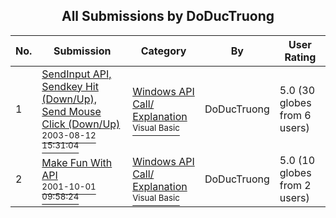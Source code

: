 ﻿<div align="center">

## All Submissions by DoDucTruong

</div>

No.  | Submission | Category | By   | User Rating
---- | ---------- | -------- | ---- | -----------
1 | [SendInput API, Sendkey Hit \(Down/Up\), Send Mouse Click \(Down/Up\)<br /><sup>2003-08-12 15:31:04</sup>](https://github.com/Planet-Source-Code/doductruong-sendinput-api-sendkey-hit-down-up-send-mouse-click-down-up__1-47634) | [Windows API Call/ Explanation<br /><sup>Visual Basic</sup>](../ByCategory/windows-api-call-explanation__1-39.md) | DoDucTruong | 5.0 (30 globes from 6 users)
2 | [Make Fun With API<br /><sup>2001-10-01 09:58:24</sup>](https://github.com/Planet-Source-Code/doductruong-make-fun-with-api__1-27679) | [Windows API Call/ Explanation<br /><sup>Visual Basic</sup>](../ByCategory/windows-api-call-explanation__1-39.md) | DoDucTruong | 5.0 (10 globes from 2 users)
